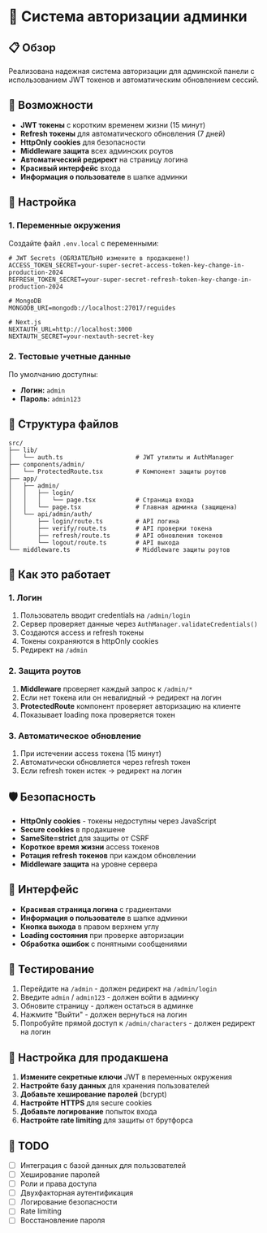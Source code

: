 # 🔐 Система авторизации админки

## 📋 Обзор

Реализована надежная система авторизации для админской панели с использованием JWT токенов и автоматическим обновлением сессий.

## 🚀 Возможности

- **JWT токены** с коротким временем жизни (15 минут)
- **Refresh токены** для автоматического обновления (7 дней)
- **HttpOnly cookies** для безопасности
- **Middleware защита** всех админских роутов
- **Автоматический редирект** на страницу логина
- **Красивый интерфейс** входа
- **Информация о пользователе** в шапке админки

## 🔧 Настройка

### 1. Переменные окружения

Создайте файл `.env.local` с переменными:

```env
# JWT Secrets (ОБЯЗАТЕЛЬНО измените в продакшене!)
ACCESS_TOKEN_SECRET=your-super-secret-access-token-key-change-in-production-2024
REFRESH_TOKEN_SECRET=your-super-secret-refresh-token-key-change-in-production-2024

# MongoDB
MONGODB_URI=mongodb://localhost:27017/reguides

# Next.js
NEXTAUTH_URL=http://localhost:3000
NEXTAUTH_SECRET=your-nextauth-secret-key
```

### 2. Тестовые учетные данные

По умолчанию доступны:
- **Логин:** `admin`
- **Пароль:** `admin123`

## 📁 Структура файлов

```
src/
├── lib/
│   └── auth.ts                    # JWT утилиты и AuthManager
├── components/admin/
│   └── ProtectedRoute.tsx         # Компонент защиты роутов
├── app/
│   ├── admin/
│   │   ├── login/
│   │   │   └── page.tsx           # Страница входа
│   │   └── page.tsx               # Главная админка (защищена)
│   └── api/admin/auth/
│       ├── login/route.ts         # API логина
│       ├── verify/route.ts        # API проверки токена
│       ├── refresh/route.ts       # API обновления токенов
│       └── logout/route.ts        # API выхода
└── middleware.ts                  # Middleware защиты роутов
```

## 🔄 Как это работает

### 1. Логин
1. Пользователь вводит credentials на `/admin/login`
2. Сервер проверяет данные через `AuthManager.validateCredentials()`
3. Создаются access и refresh токены
4. Токены сохраняются в httpOnly cookies
5. Редирект на `/admin`

### 2. Защита роутов
1. **Middleware** проверяет каждый запрос к `/admin/*`
2. Если нет токена или он невалидный → редирект на логин
3. **ProtectedRoute** компонент проверяет авторизацию на клиенте
4. Показывает loading пока проверяется токен

### 3. Автоматическое обновление
1. При истечении access токена (15 минут)
2. Автоматически обновляется через refresh токен
3. Если refresh токен истек → редирект на логин

## 🛡️ Безопасность

- **HttpOnly cookies** - токены недоступны через JavaScript
- **Secure cookies** в продакшене
- **SameSite=strict** для защиты от CSRF
- **Короткое время жизни** access токенов
- **Ротация refresh токенов** при каждом обновлении
- **Middleware защита** на уровне сервера

## 🎨 Интерфейс

- **Красивая страница логина** с градиентами
- **Информация о пользователе** в шапке админки
- **Кнопка выхода** в правом верхнем углу
- **Loading состояния** при проверке авторизации
- **Обработка ошибок** с понятными сообщениями

## 🧪 Тестирование

1. Перейдите на `/admin` - должен редирект на `/admin/login`
2. Введите `admin` / `admin123` - должен войти в админку
3. Обновите страницу - должен остаться в админке
4. Нажмите "Выйти" - должен вернуться на логин
5. Попробуйте прямой доступ к `/admin/characters` - должен редирект на логин

## 🔧 Настройка для продакшена

1. **Измените секретные ключи** JWT в переменных окружения
2. **Настройте базу данных** для хранения пользователей
3. **Добавьте хеширование паролей** (bcrypt)
4. **Настройте HTTPS** для secure cookies
5. **Добавьте логирование** попыток входа
6. **Настройте rate limiting** для защиты от брутфорса

## 📝 TODO

- [ ] Интеграция с базой данных для пользователей
- [ ] Хеширование паролей
- [ ] Роли и права доступа
- [ ] Двухфакторная аутентификация
- [ ] Логирование безопасности
- [ ] Rate limiting
- [ ] Восстановление пароля
